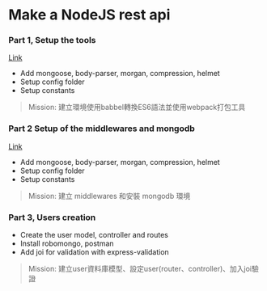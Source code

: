# Make a NodeJS rest api

### Part 1, Setup the tools

[Link](https://github.com/andy6804tw/MongoDB_Rest_API_tutorial/tree/part1)

- Add mongoose, body-parser, morgan, compression, helmet
- Setup config folder
- Setup constants
>Mission: 建立環境使用babbel轉換ES6語法並使用webpack打包工具 

### Part 2 Setup of the middlewares and mongodb

[Link](https://github.com/andy6804tw/MongoDB_Rest_API_tutorial/tree/part2)

- Add mongoose, body-parser, morgan, compression, helmet
- Setup config folder
- Setup constants
>Mission: 建立 middlewares 和安裝 mongodb 環境

### Part 3, Users creation

- Create the user model, controller and routes
- Install robomongo, postman
- Add joi for validation with express-validation
>Mission: 建立user資料庫模型、設定user(router、controller)、加入joi驗證
